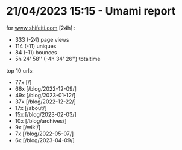 # 21/04/2023 15:15 - Umami report
for www.shifeiti.com [24h] :

 - 333 (-24) page views
 - 114 (-11) uniques
 - 84 (-11) bounces
 - 5h 24' 58'' (-4h 34' 26'') totaltime


top 10 urls:
 - 77x [/]
 - 66x [/blog/2022-12-09/]
 - 49x [/blog/2023-01-12/]
 - 37x [/blog/2022-12-22/]
 - 17x [/about/]
 - 15x [/blog/2023-02-03/]
 - 10x [/blog/archives/]
 - 9x [/wiki/]
 - 7x [/blog/2022-05-07/]
 - 6x [/blog/2023-04-09/]


